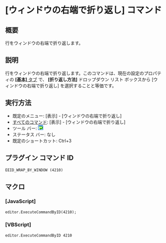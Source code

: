 # \[ウィンドウの右端で折り返し\] コマンド

## 概要

行をウィンドウの右端で折り返します。

## 説明

行をウィンドウの右端で折り返します。このコマンドは、現在の設定のプロパティの
[**\[基本\]** タブ](../../dlg/properties/general/index) で、 **\[折り返し方法\]**
ドロップダウン リスト ボックスから \[ウィンドウの右端で折り返し\] を選択することと等価です。

## 実行方法

- 既定のメニュー: \[表示\] \- \[ウィンドウの右端で折り返し\]
- [すべてのコマンド](../../glossary/allcommands): \[表示\] \- \[ウィンドウの右端で折り返し\]
- ツール バー: ![](../../images/wrapbywindow.gif)
- ステータス バー: なし
- 既定のショートカット: Ctrl+3

## プラグイン コマンド ID

```
EEID_WRAP_BY_WINDOW (4210)
```

## マクロ

### \[JavaScript\]

```
editor.ExecuteCommandByID(4210);
```

### \[VBScript\]

```
editor.ExecuteCommandByID 4210
```
